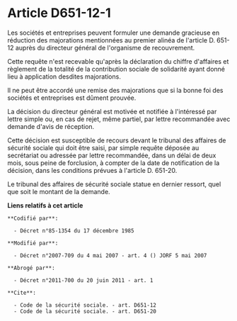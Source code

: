 # Article D651-12-1

Les sociétés et entreprises peuvent formuler une demande gracieuse en réduction des majorations mentionnées au premier alinéa
de l'article D. 651-12 auprès du directeur général de l'organisme de recouvrement.

Cette requête n'est recevable qu'après la déclaration du chiffre d'affaires et règlement de la totalité de la contribution
sociale de solidarité ayant donné lieu à application desdites majorations.

Il ne peut être accordé une remise des majorations que si la bonne foi des sociétés et entreprises est dûment prouvée.

La décision du directeur général est motivée et notifiée à l'intéressé par lettre simple ou, en cas de rejet, même partiel,
par lettre recommandée avec demande d'avis de réception.

Cette décision est susceptible de recours devant le tribunal des affaires de sécurité sociale qui doit être saisi, par simple
requête déposée au secrétariat ou adressée par lettre recommandée, dans un délai de deux mois, sous peine de forclusion, à
compter de la date de notification de la décision, dans les conditions prévues à l'article D. 651-20.

Le tribunal des affaires de sécurité sociale statue en dernier ressort, quel que soit le montant de la demande.

**Liens relatifs à cet article**

	**Codifié par**:

	  - Décret n°85-1354 du 17 décembre 1985

	**Modifié par**:

	  - Décret n°2007-709 du 4 mai 2007 - art. 4 () JORF 5 mai 2007

	**Abrogé par**:

	  - Décret n°2011-700 du 20 juin 2011 - art. 1

	**Cite**:

	  - Code de la sécurité sociale. - art. D651-12
	  - Code de la sécurité sociale. - art. D651-20

